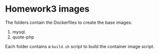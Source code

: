 # Homework3 images

The folders contain the Dockerfiles to create the base images: 

1. mysql. 
2. quote-php

Each folder contains a `build.sh` script to build the container image script.
